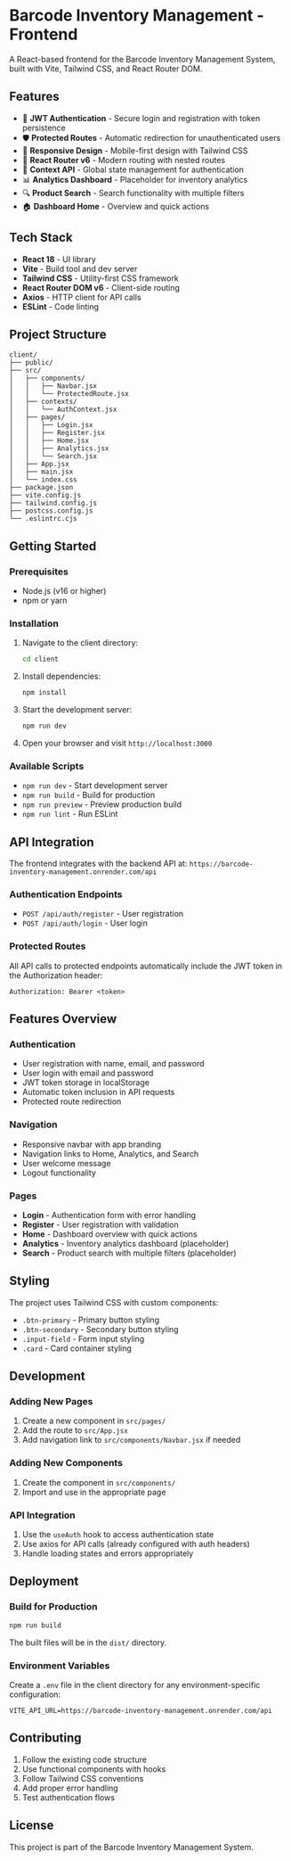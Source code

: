 # Barcode Inventory Management - Frontend

A React-based frontend for the Barcode Inventory Management System, built with Vite, Tailwind CSS, and React Router DOM.

## Features

- 🔐 **JWT Authentication** - Secure login and registration with token persistence
- 🛡️ **Protected Routes** - Automatic redirection for unauthenticated users
- 📱 **Responsive Design** - Mobile-first design with Tailwind CSS
- 🎯 **React Router v6** - Modern routing with nested routes
- 🔄 **Context API** - Global state management for authentication
- 📊 **Analytics Dashboard** - Placeholder for inventory analytics
- 🔍 **Product Search** - Search functionality with multiple filters
- 🏠 **Dashboard Home** - Overview and quick actions

## Tech Stack

- **React 18** - UI library
- **Vite** - Build tool and dev server
- **Tailwind CSS** - Utility-first CSS framework
- **React Router DOM v6** - Client-side routing
- **Axios** - HTTP client for API calls
- **ESLint** - Code linting

## Project Structure

```
client/
├── public/
├── src/
│   ├── components/
│   │   ├── Navbar.jsx
│   │   └── ProtectedRoute.jsx
│   ├── contexts/
│   │   └── AuthContext.jsx
│   ├── pages/
│   │   ├── Login.jsx
│   │   ├── Register.jsx
│   │   ├── Home.jsx
│   │   ├── Analytics.jsx
│   │   └── Search.jsx
│   ├── App.jsx
│   ├── main.jsx
│   └── index.css
├── package.json
├── vite.config.js
├── tailwind.config.js
├── postcss.config.js
└── .eslintrc.cjs
```

## Getting Started

### Prerequisites

- Node.js (v16 or higher)
- npm or yarn

### Installation

1. Navigate to the client directory:
   ```bash
   cd client
   ```

2. Install dependencies:
   ```bash
   npm install
   ```

3. Start the development server:
   ```bash
   npm run dev
   ```

4. Open your browser and visit `http://localhost:3000`

### Available Scripts

- `npm run dev` - Start development server
- `npm run build` - Build for production
- `npm run preview` - Preview production build
- `npm run lint` - Run ESLint

## API Integration

The frontend integrates with the backend API at:
`https://barcode-inventory-management.onrender.com/api`

### Authentication Endpoints

- `POST /api/auth/register` - User registration
- `POST /api/auth/login` - User login

### Protected Routes

All API calls to protected endpoints automatically include the JWT token in the Authorization header:
```
Authorization: Bearer <token>
```

## Features Overview

### Authentication
- User registration with name, email, and password
- User login with email and password
- JWT token storage in localStorage
- Automatic token inclusion in API requests
- Protected route redirection

### Navigation
- Responsive navbar with app branding
- Navigation links to Home, Analytics, and Search
- User welcome message
- Logout functionality

### Pages
- **Login** - Authentication form with error handling
- **Register** - User registration with validation
- **Home** - Dashboard overview with quick actions
- **Analytics** - Inventory analytics dashboard (placeholder)
- **Search** - Product search with multiple filters (placeholder)

## Styling

The project uses Tailwind CSS with custom components:
- `.btn-primary` - Primary button styling
- `.btn-secondary` - Secondary button styling
- `.input-field` - Form input styling
- `.card` - Card container styling

## Development

### Adding New Pages

1. Create a new component in `src/pages/`
2. Add the route to `src/App.jsx`
3. Add navigation link to `src/components/Navbar.jsx` if needed

### Adding New Components

1. Create the component in `src/components/`
2. Import and use in the appropriate page

### API Integration

1. Use the `useAuth` hook to access authentication state
2. Use axios for API calls (already configured with auth headers)
3. Handle loading states and errors appropriately

## Deployment

### Build for Production

```bash
npm run build
```

The built files will be in the `dist/` directory.

### Environment Variables

Create a `.env` file in the client directory for any environment-specific configuration:

```env
VITE_API_URL=https://barcode-inventory-management.onrender.com/api
```

## Contributing

1. Follow the existing code structure
2. Use functional components with hooks
3. Follow Tailwind CSS conventions
4. Add proper error handling
5. Test authentication flows

## License

This project is part of the Barcode Inventory Management System. 